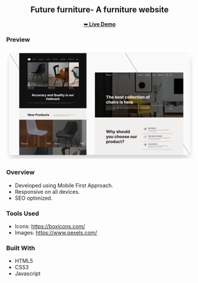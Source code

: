 <div align="center">
  
  <h2 align="center">Future furniture- A furniture website</h2>

  <a href="https://yashveersingh1062.github.io/Futurefurniture/"><strong>➥ Live Demo</strong></a>

</div>

### Preview
![preview](./readme-images/readme.png)


### Overview
- Developed using Mobile First Approach.
- Responsive on all devices.
- SEO optimized.

### Tools Used
- Icons: https://boxicons.com/
- Images: https://www.pexels.com/

### Built With
- HTML5
- CSS3
- Javascript
